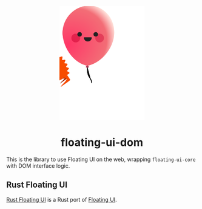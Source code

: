 <p align="center">
    <a href="../../logo.svg" alt="Rust Floating UI logo">
        <img src="../../logo.svg" width="225" height="300">
    </a>
</p>

<h1 align="center">floating-ui-dom</h1>

This is the library to use Floating UI on the web, wrapping `floating-ui-core` with DOM interface logic.

## Rust Floating UI

[Rust Floating UI](https://github.com/NixySoftware/floating-ui) is a Rust port of [Floating UI](https://floating-ui.com).
